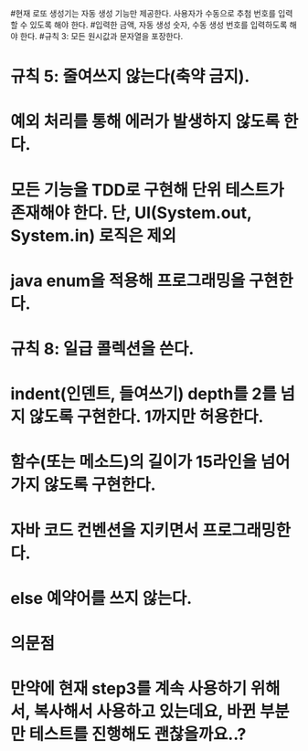 #현재 로또 생성기는 자동 생성 기능만 제공한다. 사용자가 수동으로 추첨 번호를 입력할 수 있도록 해야 한다.
 #입력한 금액, 자동 생성 숫자, 수동 생성 번호를 입력하도록 해야 한다.
 #규칙 3: 모든 원시값과 문자열을 포장한다.
 # 규칙 5: 줄여쓰지 않는다(축약 금지).
 # 예외 처리를 통해 에러가 발생하지 않도록 한다.
 # 모든 기능을 TDD로 구현해 단위 테스트가 존재해야 한다. 단, UI(System.out, System.in) 로직은 제외
 # java enum을 적용해 프로그래밍을 구현한다.
 # 규칙 8: 일급 콜렉션을 쓴다.
 # indent(인덴트, 들여쓰기) depth를 2를 넘지 않도록 구현한다. 1까지만 허용한다.
 # 함수(또는 메소드)의 길이가 15라인을 넘어가지 않도록 구현한다.
 # 자바 코드 컨벤션을 지키면서 프로그래밍한다.
 # else 예약어를 쓰지 않는다.
 
 # 의문점
 # 만약에 현재 step3를 계속 사용하기 위해서, 복사해서 사용하고 있는데요, 바뀐 부분만 테스트를 진행해도 괜찮을까요..?
 